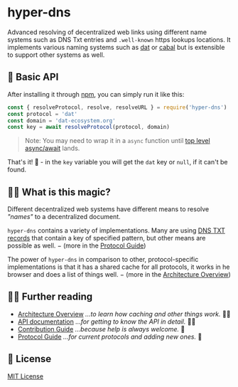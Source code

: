 # hyper-dns

Advanced resolving of decentralized web links using different name systems such as DNS Txt entries and `.well-known` https lookups locations.
It implements various naming systems such as [dat][] or [cabal][] but is extensible to support other systems as well.

[dat]: https://www.datprotocol.com/deps/0005-dns/
[cabal]: https://cabal.chat/

## 🚀 Basic API

After installing it through [npm][hyper-dns-npm], you can simply run it like this:

```js
const { resolveProtocol, resolve, resolveURL } = require('hyper-dns')
const protocol = 'dat'
const domain = 'dat-ecosystem.org'
const key = await resolveProtocol(protocol, domain)
```

> Note: You may need to wrap it in a `async` function until [top level async/await][] lands.

That's it! 🎉 - in the `key` variable you will get the `dat` key or `null`, if it can't be found.

[hyper-dns-npm]: https://npmjs.com/package/hyper-dns
[top level async/await]: https://github.com/tc39/proposal-top-level-await

## 🧙‍♀️ What is this magic?

Different decentralized web systems have different means to resolve _"names"_ to a decentralized document.

`hyper-dns` contains a variety of implementations. Many are using [DNS TXT records][] that contain a key of specified pattern, but other means are possible as well. − (more in the [Protocol Guide][])

The power of `hyper-dns` in comparison to other, protocol-specific implementations is that it has a shared cache for all protocols, it works in he browser and does a list of things well. − (more in the [Architecture Overview][])

[DNS TXT records]: https://en.wikipedia.org/wiki/TXT_record

## 👩‍🎓 Further reading

- [Architecture Overview][] _…to learn how caching and other things work._ 🕵️‍♀️
- [API documentation][] _…for getting to know the API in detail._ 🧑‍💻
- [Contribution Guide][] _…because help is always welcome._ 🥳
- [Protocol Guide][] _…for current protocols and adding new ones._ 🤠

[Architecture Overview]: ./docs/architecture.md
[API documentation]: ./docs/api.md
[Contribution Guide]: ./docs/contributing.md
[Protocol Guide]: ./docs/protocol.md

## 📜 License

[MIT License](./LICENSE)
